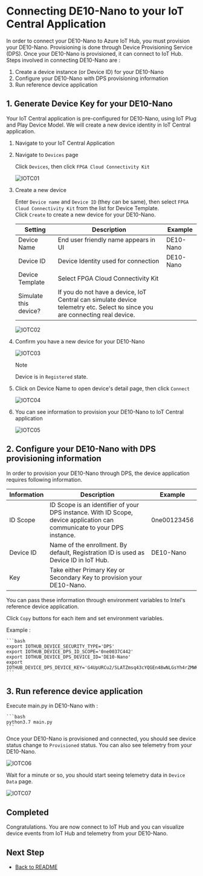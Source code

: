 <!---
date : 9/1/2021
author : Daisuke Nakahara <daisuken@microsoft.com>
reviewer : Berry Tsai <betsai@microsoft.com>; Takehiro Hirai <takehiro.hirai@microsoft.com>
Maintainer : 
title : Provision DE10-Nano to IoT Central for InnovateFPGA
--->

# Connecting DE10-Nano to your IoT Central Application

In order to connect your DE10-Nano to Azure IoT Hub, you must provision your DE10-Nano.  Provisioning is done through Device Provisioning Service (DPS).
Once your DE10-Nano is provisioned, it can connect to IoT Hub.  Steps involved in connecting DE10-Nano are :

1. Create a device instance (or Device ID) for your DE10-Nano
1. Configure your DE10-Nano with DPS provisioning information
1. Run reference device application

## 1. Generate Device Key for your DE10-Nano

Your IoT Central application is pre-configured for DE10-Nano, using IoT Plug and Play Device Model.  We will create a new device identity in IoT Central application.

1. Navigate to your IoT Central Application
1. Navigate to `Devices` page  

    Click `Devices`, then click `FPGA Cloud Connectivity Kit`

    ![IOTC01](/images/IoTC-01.png)

1. Create a new device

    Enter `Device name` and `Device ID` (they can be same), then select `FPGA Cloud Connectivity Kit` from the list for Device Template.  
    Click `Create` to create a new device for your DE10-Nano.

    | Setting              | Description | Example   |
    |----------------------|-------------|-----------|
    | Device Name          | End user friendly name appears in UI | DE10-Nano |
    | Device ID            | Device Identity used for connection  | DE10-Nano |
    | Device Template      | Select FPGA Cloud Connectivity Kit   |           |
    | Simulate this device? | If you do not have a device, IoT Central can simulate device telemetry etc.  Select `No` since you are connecting real device. ||

    ![IOTC02](/images/IoTC-02.png)

1. Confirm you have a new device for your DE10-Nano  
  
    ![IOTC03](/images/IoTC-03.png)
  
    > [!NOTE]  
    > Device is in `Registered` state.

1. Click on Device Name to open device's detail page, then click `Connect`  

    ![IOTC04](/images/IoTC-04.png)

1. You can see information to provision your DE10-Nano to IoT Central application  

    ![IOTC05](/images/IoTC-05.png)

## 2. Configure your DE10-Nano with DPS provisioning information

In order to provision your DE10-Nano through DPS, the device application requires following information.

| Information | Description                                                                                                              | Example     |
|-------------|--------------------------------------------------------------------------------------------------------------------------|-------------|
| ID Scope    | ID Scope is an identifier of your DPS instance.  With ID Scope, device application can communicate to your DPS instance. | 0ne00123456 |
| Device ID   | Name of the enrollment.  By default, Registration ID is used as Device ID in IoT Hub.                                    | DE10-Nano   |
| Key         | Take either Primary Key or Secondary Key to provision your DE10-Nano.                                                    |             |

You can pass these information through environment variables to Intel's reference device application.

Click `Copy` buttons for each item and set environment variables.

Example :

    ```bash
    export IOTHUB_DEVICE_SECURITY_TYPE='DPS'
    export IOTHUB_DEVICE_DPS_ID_SCOPE='0ne0037C442'
    export IOTHUB_DEVICE_DPS_DEVICE_ID='DE10-Nano'
    export IOTHUB_DEVICE_DPS_DEVICE_KEY='G4UpURCu2/SLATZmsq43cYQGEn48wNLGsYh4rZMWKwM='
    ```

## 3. Run reference device application

Execute main.py in DE10-Nano with :

    ```bash
    python3.7 main.py
    ```

Once your DE10-Nano is provisioned and connected, you should see device status change to `Provisioned` status.  You can also see telemetry from your DE10-Nano.

![IOTC06](/images/IoTC-06.png)

Wait for a minute or so, you should start seeing telemetry data in `Device Data` page.

![IOTC07](/images/IoTC-07.png)

## Completed

Congratulations.  You are now connect to IoT Hub and you can visualize device events from IoT Hub and telemetry from your DE10-Nano.

## Next Step

- [Back to README](../README.md)
